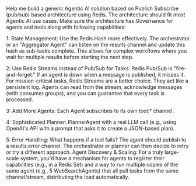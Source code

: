 Help me build a generic Agentic AI solution based on Publish Subscribe (pub/sub) based architecture using Redis.  The architecture should fit most Agentic AI use cases.  Make sure the architecture has Governance for agents and tools along with following capabilities:

1: State Management: Use the Redis Hash more effectively. The orchestrator or an "Aggregator Agent" can listen on the results channel and update this hash as sub-tasks complete. This allows for complex workflows where you wait for multiple results before starting the next step.

2: Use Redis Streams instead of Pub/Sub for Tasks: Redis Pub/Sub is "fire-and-forget." If an agent is down when a message is published, it misses it. For mission-critical tasks, Redis Streams are a better choice. They act like a persistent log. Agents can read from the stream, acknowledge messages (with consumer groups), and you can guarantee that every task is processed.

3: Add More Agents: Each Agent subscribes to its own tool:* channel.

4: Sophisticated Planner: PlannerAgent with a real LLM call (e.g., using OpenAI's API with a prompt that asks it to create a JSON-based plan).

5: Error Handling: What happens if a tool fails? The agent should publish to a results:error channel. The orchestrator or planner can then decide to retry or try a different approach.
Agent Discovery & Scaling: For a truly large-scale system, you'd have a mechanism for agents to register their capabilities (e.g., in a Redis Set) and a way to run multiple copies of the same agent (e.g., 5 WebSearchAgents) that all pull tasks from the same channel/stream, distributing the load automatically.